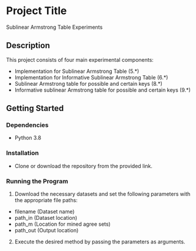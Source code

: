 # Project Title

Sublinear Armstrong Table Experiments

## Description

This project consists of four main experimental components:
* Implementation for Sublinear Armstrong Table (5.*)
* Implementation for Informative Sublinear Armstrong Table (6.*)
* Sublinear Armstrong table for possible and certain keys (8.*)
* Informative sublinear Armstrong table for possible and certain keys (9.*)

## Getting Started

### Dependencies

* Python 3.8

### Installation

* Clone or download the repository from the provided link.

### Running the Program

1. Download the necessary datasets and set the following parameters with the appropriate file paths:
* filename (Dataset name)
* path_in (Dataset location)
* path_m (Location for mined agree sets)
* path_out (Output location)

2. Execute the desired method by passing the parameters as arguments.

